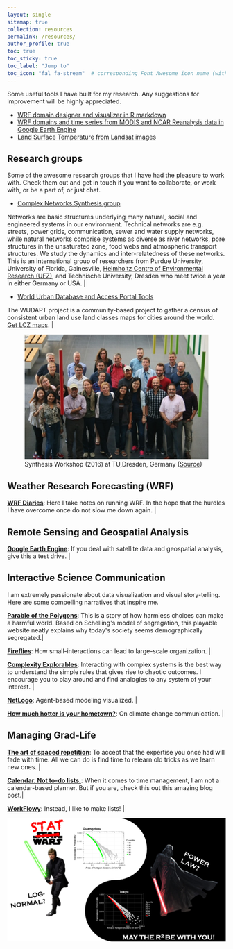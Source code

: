 ```yaml
---
layout: single
sitemap: true
collection: resources
permalink: /resources/
author_profile: true
toc: true
toc_sticky: true
toc_label: "Jump to"
toc_icon: "fal fa-stream"  # corresponding Font Awesome icon name (without fa prefix)
---
```


Some useful tools I have built for my research. Any suggestions for improvement will be highly appreciated.
* [WRF domain designer and visualizer in R markdown](/assets/files/WRF_domain.pdf)
* [WRF domains and time series from MODIS and NCAR Reanalysis data in Google Earth Engine](https://code.earthengine.google.com/e58342abd5ea1fff8ef4b3ab70497a73)
* [Land Surface Temperature from Landsat images](https://code.earthengine.google.com/36460b55b5c8688d50e27cbb073a0ef9)

## Research groups

Some of the awesome research groups that I have had the pleasure to work with. Check them out and get in touch if you want to collaborate, or work with, or be a part of, or just chat.

* [Complex Networks Synthesis group](https://www.ufz.de/cawr/index.php?en=43129)

Networks are basic structures underlying many natural, social and engineered systems in our environment. Technical networks are e.g. streets, power grids, communication, sewer and water supply networks, while natural networks comprise systems as diverse as river networks, pore structures in the unsaturated zone, food webs and atmospheric transport structures. We study the dynamics and inter-relatedness of these networks. This is an international group of researchers from Purdue University, University of Florida, Gainesville, [Helmholtz Centre of Environmental Research (UFZ)](https://www.ufz.de/cawr/), and Technische University, Dresden who meet twice a year in either Germany or USA. |

* [World Urban Database and Access Portal Tools](http://www.wudapt.org/)

The WUDAPT project is a community-based project to gather a census of consistent urban land use land classes maps for cities around the world. [Get LCZ maps](https://wudapt.cs.purdue.edu/wudaptTools/default/getlcz). |

<figure>
  <img src="/assets/images/TUD-pic.png"  alt="Group">
  <figcaption>Synthesis Workshop (2016) at TU,Dresden, Germany (<a href="https://www.ufz.de/cawr/index.php?en=41799">Source</a>)</figcaption>
</figure>

<!-- Extre link: [Complex Networks Synthesis Workshops](https://www.ufz.de/cawr/index.php?en=42471) -->


## Weather Research Forecasting (WRF)

[**WRF Diaries**](https://anamika255.github.io/portfolio/5-WRF/): Here I take notes on running WRF. In the hope that the hurdles I have overcome once do not slow me down again. |

<!--
[**Post Processing using X-array](https://fabienmaussion.info/acinn_xarray_workshop/#/13): Courtesy of Fabien Maussion (University of Innsbruck).
-->

## Remote Sensing and Geospatial Analysis

[**Google Earth Engine**](https://earthengine.google.com/): If you deal with satellite data and geospatial analysis, give this a test drive. |


## Interactive Science Communication

I am extremely passionate about data visualization and visual story-telling. Here are some compelling narratives that inspire me.

[**Parable of the Polygons**](https://ncase.me/polygons/): This is a story of how harmless choices can make a harmful world. Based on Schelling's model of segregation, this playable website neatly explains why today's society seems demographically segregated.|

[**Fireflies**](https://ncase.me/fireflies/): How small-interactions can lead to large-scale organization. |

[**Complexity Explorables**](http://www.complexity-explorables.org/): Interacting with complex systems is the best way to understand the simple rules that gives rise to chaotic outcomes. I encourage you to play around and find analogies to any system of your interest. |

[**NetLogo**](https://ccl.northwestern.edu/netlogo/): Agent-based modeling visualized. |

[**How much hotter is your hometown?**](https://www.nytimes.com/interactive/2018/08/30/climate/how-much-hotter-is-your-hometown.html): On climate change communication. |

<!-- [Hottest year on record](https://www.bloomberg.com/graphics/hottest-year-on-record/) -->

## Managing Grad-Life

[**The art of spaced repetition**](https://ncase.me/remember/): To accept that the expertise you once had will fade with time. All we can do is find time to relearn old tricks as we learn new ones. |

[**Calendar. Not to-do lists.**](https://blog.usejournal.com/calendar-in-stead-of-to-do-lists-9ada86a512dd): When it comes to time management, I am not a calendar-based planner. But if you are, check this out this amazing blog post.|

[**WorkFlowy**](https://workflowy.com/): Instead, I like to make lists! |


![](/assets/images/Stat_Wars.png)
